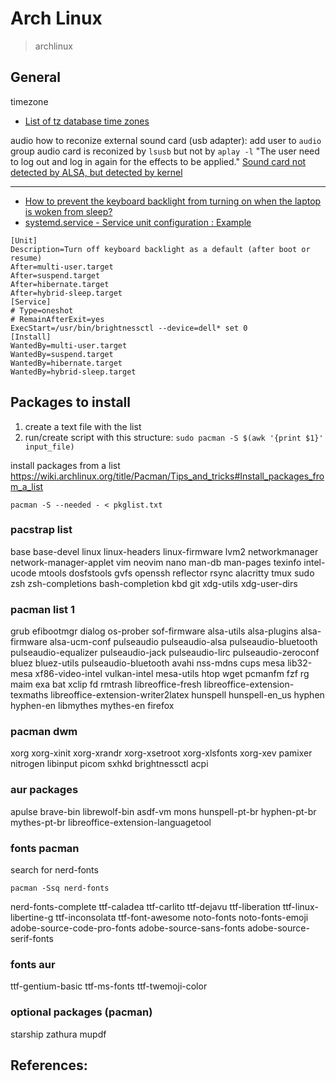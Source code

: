 # Arch Linux

> archlinux

<!-- toc -->

## General

timezone
- [List of tz database time zones](https://en.wikipedia.org/wiki/List_of_tz_database_time_zones)

audio
how to reconize external sound card (usb adapter):
add user to `audio` group
audio card is reconized by `lsusb` but not by `aplay -l`
"The user need to log out and log in again for the effects to be applied."
[Sound card not detected by ALSA, but detected by kernel](https://unix.stackexchange.com/questions/214514/sound-card-not-detected-by-alsa-but-detected-by-kernel)

---

- [How to prevent the keyboard backlight from turning on when the laptop is woken from sleep?](https://askubuntu.com/questions/1028368/how-to-prevent-the-keyboard-backlight-from-turning-on-when-the-laptop-is-woken-f)
- [systemd.service - Service unit configuration : Example](https://jlk.fjfi.cvut.cz/arch/manpages/man/systemd.service.5#EXAMPLES)

```
[Unit]
Description=Turn off keyboard backlight as a default (after boot or resume)
After=multi-user.target
After=suspend.target
After=hibernate.target
After=hybrid-sleep.target
[Service]
# Type=oneshot
# RemainAfterExit=yes
ExecStart=/usr/bin/brightnessctl --device=dell* set 0
[Install]
WantedBy=multi-user.target
WantedBy=suspend.target
WantedBy=hibernate.target
WantedBy=hybrid-sleep.target
```



## Packages to install

1) create a text file with the list
2) run/create script with this structure: `sudo pacman -S $(awk '{print $1}'  input_file)`

install packages from a list https://wiki.archlinux.org/title/Pacman/Tips_and_tricks#Install_packages_from_a_list
```
pacman -S --needed - < pkglist.txt
```


### pacstrap list

base
base-devel
linux
linux-headers
linux-firmware
lvm2
networkmanager
network-manager-applet
vim
neovim
nano
man-db
man-pages
texinfo
intel-ucode
mtools
dosfstools
gvfs
openssh
reflector
rsync
alacritty
tmux
sudo
zsh
zsh-completions
bash-completion
kbd
git
xdg-utils
xdg-user-dirs

### pacman list 1

grub
efibootmgr
dialog
os-prober
sof-firmware
alsa-utils
alsa-plugins
alsa-firmware
alsa-ucm-conf
pulseaudio
pulseaudio-alsa
pulseaudio-bluetooth
pulseaudio-equalizer
pulseaudio-jack
pulseaudio-lirc
pulseaudio-zeroconf
bluez
bluez-utils
pulseaudio-bluetooth
avahi
nss-mdns
cups
mesa
lib32-mesa
xf86-video-intel
vulkan-intel
mesa-utils
htop
wget
pcmanfm
fzf
rg
maim
exa
bat
xclip
fd
rmtrash
libreoffice-fresh
libreoffice-extension-texmaths
libreoffice-extension-writer2latex
hunspell
hunspell-en_us
hyphen
hyphen-en
libmythes
mythes-en
firefox


### pacman dwm

xorg
xorg-xinit
xorg-xrandr
xorg-xsetroot
xorg-xlsfonts
xorg-xev
pamixer
nitrogen
libinput
picom
sxhkd
brightnessctl
acpi

### aur packages

apulse
brave-bin
librewolf-bin
asdf-vm
mons
hunspell-pt-br
hyphen-pt-br
mythes-pt-br
libreoffice-extension-languagetool

### fonts pacman

search for nerd-fonts
```
pacman -Ssq nerd-fonts
```

nerd-fonts-complete
ttf-caladea
ttf-carlito
ttf-dejavu
ttf-liberation
ttf-linux-libertine-g
ttf-inconsolata
ttf-font-awesome
noto-fonts
noto-fonts-emoji
adobe-source-code-pro-fonts
adobe-source-sans-fonts
adobe-source-serif-fonts


### fonts aur

ttf-gentium-basic
ttf-ms-fonts
ttf-twemoji-color

### optional packages (pacman)

starship
zathura
mupdf

## References:

[1]: https://unix.stackexchange.com/questions/587630/how-to-install-packages-with-pacman-from-a-list-contained-in-a-text-file#587698
